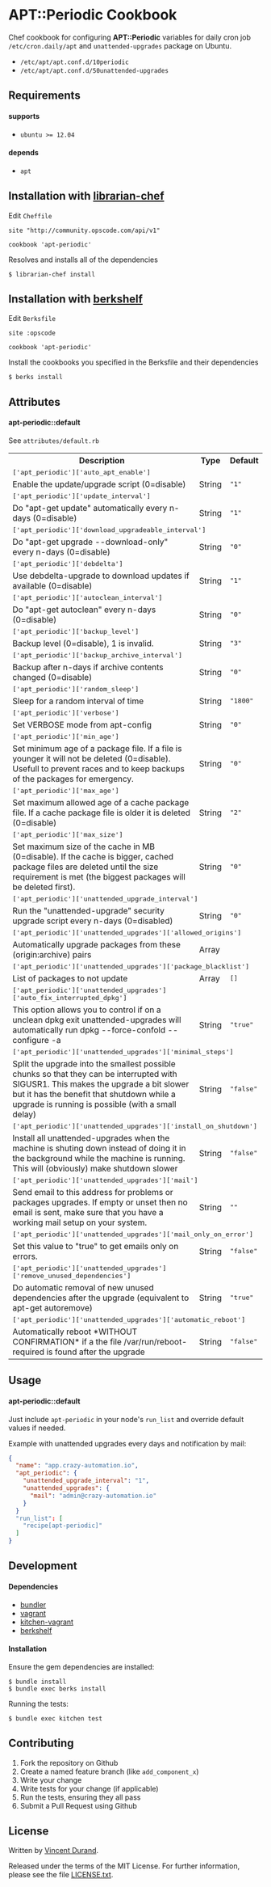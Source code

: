 # APT::Periodic Cookbook

Chef cookbook for configuring **APT::Periodic** variables for daily cron job `/etc/cron.daily/apt` and `unattended-upgrades` package on Ubuntu.

- `/etc/apt/apt.conf.d/10periodic`
- `/etc/apt/apt.conf.d/50unattended-upgrades`

## Requirements

#### supports

- `ubuntu >= 12.04`

#### depends

- `apt`

## Installation with [librarian-chef](https://github.com/applicationsonline/librarian-chef)

Edit `Cheffile`

    site "http://community.opscode.com/api/v1"

    cookbook 'apt-periodic'

Resolves and installs all of the dependencies

	$ librarian-chef install

## Installation with [berkshelf](http://berkshelf.com/)

Edit `Berksfile`

	site :opscode

	cookbook 'apt-periodic'

Install the cookbooks you specified in the Berksfile and their dependencies

	$ berks install


## Attributes

#### apt-periodic::default

See `attributes/default.rb`

<table>
  <tr>
    <th>Description</th>
    <th>Type</th>
    <th>Default</th>
  </tr>
  <tr>
    <td colspan="3"><tt>['apt_periodic']['auto_apt_enable']</tt></td>
  </tr>
  <tr>
    <td>Enable the update/upgrade script (0=disable)</td>
    <td>String</td>
    <td><tt>"1"</tt></td>
  </tr>
  <tr>
    <td colspan="3"><tt>['apt_periodic']['update_interval']</tt></td>
  </tr>
  <tr>
    <td>Do "apt-get update" automatically every n-days (0=disable)</td>
    <td>String</td>
    <td><tt>"1"</tt></td>
  </tr>
  <tr>
    <td colspan="3"><tt>['apt_periodic']['download_upgradeable_interval']</tt></td>
  </tr>
  <tr>
    <td>Do "apt-get upgrade --download-only" every n-days (0=disable)</td>
    <td>String</td>
    <td><tt>"0"</tt></td>
  </tr>
  <tr>
    <td colspan="3"><tt>['apt_periodic']['debdelta']</tt></td>
  </tr>
  <tr>
    <td>Use debdelta-upgrade to download updates if available (0=disable)</td>
    <td>String</td>
    <td><tt>"1"</tt></td>
  </tr>
  <tr>
    <td colspan="3"><tt>['apt_periodic']['autoclean_interval']</tt></td>
  </tr>
  <tr>
    <td>Do "apt-get autoclean" every n-days (0=disable)</td>
    <td>String</td>
    <td><tt>"0"</tt></td>
  </tr>
  <tr>
    <td colspan="3"><tt>['apt_periodic']['backup_level']</tt></td>
  </tr>
  <tr>
    <td>Backup level (0=disable), 1 is invalid.</td>
    <td>String</td>
    <td><tt>"3"</tt></td>
  </tr>
  <tr>
    <td colspan="3"><tt>['apt_periodic']['backup_archive_interval']</tt></td>
  </tr>
  <tr>
    <td>Backup after n-days if archive contents changed (0=disable)</td>
    <td>String</td>
    <td><tt>"0"</tt></td>
  </tr>
  <tr>
    <td colspan="3"><tt>['apt_periodic']['random_sleep']</tt></td>
  </tr>
  <tr>
    <td>Sleep for a random interval of time</td>
    <td>String</td>
    <td><tt>"1800"</tt></td>
  </tr>
  <tr>
    <td colspan="3"><tt>['apt_periodic']['verbose']</tt></td>
  </tr>
  <tr>
    <td>Set VERBOSE mode from apt-config</td>
    <td>String</td>
    <td><tt>"0"</tt></td>
  </tr>
  <tr>
    <td colspan="3"><tt>['apt_periodic']['min_age']</tt></td>
  </tr>
  <tr>
    <td>Set minimum age of a package file. If a file is younger it will not be deleted (0=disable). Usefull to prevent races and to keep backups of the packages for emergency.</td>
    <td>String</td>
    <td><tt>"0"</tt></td>
  </tr>
  <tr>
    <td colspan="3"><tt>['apt_periodic']['max_age']</tt></td>
  </tr>
  <tr>
    <td>Set maximum allowed age of a cache package file. If a cache package file is older it is deleted (0=disable)</td>
    <td>String</td>
    <td><tt>"2"</tt></td>
  </tr>
  <tr>
    <td colspan="3"><tt>['apt_periodic']['max_size']</tt></td>
  </tr>
  <tr>
    <td>Set maximum size of the cache in MB (0=disable). If the cache is bigger, cached package files are deleted until the size requirement is met (the biggest packages will be deleted first).</td>
    <td>String</td>
    <td><tt>"0"</tt></td>
  </tr>
  <tr>
    <td colspan="3"><tt>['apt_periodic']['unattended_upgrade_interval']</tt></td>
  </tr>
  <tr>
    <td>Run the "unattended-upgrade" security upgrade script every n-days (0=disabled)</td>
    <td>String</td>
    <td><tt>"0"</tt></td>
  </tr>
  <tr>
    <td colspan="3"><tt>['apt_periodic']['unattended_upgrades']['allowed_origins']</tt></td>
  </tr>
  <tr>
    <td>Automatically upgrade packages from these (origin:archive) pairs</td>
    <td>Array</td>
    <td></td>
  </tr>
   <tr>
    <td colspan="3"><tt>['apt_periodic']['unattended_upgrades']['package_blacklist']</tt></td>
  </tr>
  <tr>
    <td>List of packages to not update</td>
    <td>Array</td>
    <td><tt>[]</tt></td>
  </tr>
  <tr>
    <td colspan="3"><tt>['apt_periodic']['unattended_upgrades']['auto_fix_interrupted_dpkg']</tt></td>
  </tr>
  <tr>
    <td>This option allows you to control if on a unclean dpkg exit unattended-upgrades will automatically run dpkg --force-confold --configure -a</td>
    <td>String</td>
    <td><tt>"true"</tt></td>
  </tr>
  <tr>
    <td colspan="3"><tt>['apt_periodic']['unattended_upgrades']['minimal_steps']</tt></td>
  </tr>
  <tr>
    <td>Split the upgrade into the smallest possible chunks so that they can be interrupted with SIGUSR1. This makes the upgrade a bit slower but it has the benefit that shutdown while a upgrade is running is possible (with a small delay)</td>
    <td>String</td>
    <td><tt>"false"</tt></td>
  </tr>
  <tr>
    <td colspan="3"><tt>['apt_periodic']['unattended_upgrades']['install_on_shutdown']</tt></td>
  </tr>
  <tr>
    <td>Install all unattended-upgrades when the machine is shuting down instead of doing it in the background while the machine is running. This will (obviously) make shutdown slower</td>
    <td>String</td>
    <td><tt>"false"</tt></td>
  </tr>
  <tr>
    <td colspan="3"><tt>['apt_periodic']['unattended_upgrades']['mail']</tt></td>
  </tr>
  <tr>
    <td>Send email to this address for problems or packages upgrades. If empty or unset then no email is sent, make sure that you have a working mail setup on your system.</td>
    <td>String</td>
    <td><tt>""</tt></td>
  </tr>
  <tr>
    <td colspan="3"><tt>['apt_periodic']['unattended_upgrades']['mail_only_on_error']</tt></td>
  </tr>
  <tr>
    <td>Set this value to "true" to get emails only on errors.</td>
    <td>String</td>
    <td><tt>"false"</tt></td>
  </tr>
  <tr>
    <td colspan="3"><tt>['apt_periodic']['unattended_upgrades']['remove_unused_dependencies']</tt></td>
  </tr>
  <tr>
    <td>Do automatic removal of new unused dependencies after the upgrade (equivalent to apt-get autoremove)</td>
    <td>String</td>
    <td><tt>"true"</tt></td>
  </tr>
  <tr>
    <td colspan="3"><tt>['apt_periodic']['unattended_upgrades']['automatic_reboot']</tt></td>
  </tr>
  <tr>
    <td>Automatically reboot *WITHOUT CONFIRMATION* if a the file /var/run/reboot-required is found after the upgrade</td>
    <td>String</td>
    <td><tt>"false"</tt></td>
  </tr>
</table>

## Usage

#### apt-periodic::default

Just include `apt-periodic` in your node's `run_list` and override default values if needed.

Example with unattended upgrades every days and notification by mail:

```json
{
  "name": "app.crazy-automation.io",
  "apt_periodic": {
    "unattended_upgrade_interval": "1",
    "unattended_upgrades": {
      "mail": "admin@crazy-automation.io"
    }
  }
  "run_list": [
    "recipe[apt-periodic]"
  ]
}
```

## Development

#### Dependencies

* [bundler](http://bundler.io/)
* [vagrant](www.vagrantup.com/)
* [kitchen-vagrant](https://github.com/test-kitchen/kitchen-vagrant)
* [berkshelf](http://berkshelf.com/)

#### Installation

Ensure the gem dependencies are installed:

	$ bundle install
	$ bundle exec berks install

Running the tests:

	$ bundle exec kitchen test

## Contributing

1. Fork the repository on Github
2. Create a named feature branch (like `add_component_x`)
3. Write your change
4. Write tests for your change (if applicable)
5. Run the tests, ensuring they all pass
6. Submit a Pull Request using Github

## License

Written by [Vincent Durand](https://github.com/madwork).

Released under the terms of the MIT License. For further information, please see the file [LICENSE.txt](LICENSE.txt).
